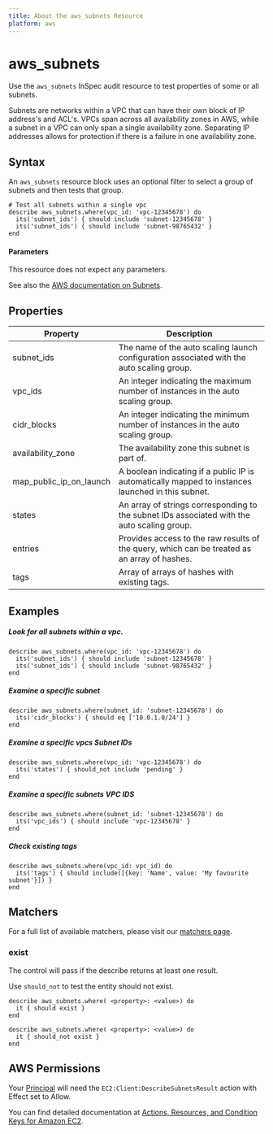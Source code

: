 ```yaml
---
title: About the aws_subnets Resource
platform: aws
---
```


# aws\_subnets

Use the `aws_subnets` InSpec audit resource to test properties of some or all subnets.

Subnets are networks within a VPC that can have their own block of IP address's and ACL's.
VPCs span across all availability zones in AWS, while a subnet in a VPC can only span a single availability zone.
Separating IP addresses allows for protection if there is a failure in one availability zone.

## Syntax

An `aws_subnets` resource block uses an optional filter to select a group of subnets and then tests that group.

    # Test all subnets within a single vpc
    describe aws_subnets.where(vpc_id: 'vpc-12345678') do
      its('subnet_ids') { should include 'subnet-12345678' }
      its('subnet_ids') { should include 'subnet-98765432' }
    end

#### Parameters

This resource does not expect any parameters.

See also the [AWS documentation on Subnets](https://docs.aws.amazon.com/vpc/latest/userguide/VPC_Subnets.html).

## Properties

|Property                    | Description|
| ---                        | --- |
|subnet\_ids                 | The name of the auto scaling launch configuration associated with the auto scaling group. |
|vpc\_ids                    | An integer indicating the maximum number of instances in the auto scaling group. |
|cidr\_blocks                | An integer indicating the minimum number of instances in the auto scaling group. |
|availability\_zone          | The availability zone this subnet is part of. |
|map\_public\_ip\_on\_launch | A boolean indicating if a public IP is automatically mapped to instances launched in this subnet. |
|states                      | An array of strings corresponding to the subnet IDs associated with the auto scaling group. |
|entries                     | Provides access to the raw results of the query, which can be treated as an array of hashes. |
|tags                        | Array of arrays of hashes with existing tags. |

## Examples

##### Look for all subnets within a vpc.
    describe aws_subnets.where(vpc_id: 'vpc-12345678') do
      its('subnet_ids') { should include 'subnet-12345678' }
      its('subnet_ids') { should include 'subnet-98765432' }
    end

##### Examine a specific subnet
    describe aws_subnets.where(subnet_id: 'subnet-12345678') do
      its('cidr_blocks') { should eq ['10.0.1.0/24'] }
    end

##### Examine a specific vpcs Subnet IDs
    describe aws_subnets.where(vpc_id: 'vpc-12345678') do
      its('states') { should_not include 'pending' }
    end

##### Examine a specific subnets VPC IDS
    describe aws_subnets.where(subnet_id: 'subnet-12345678') do
      its('vpc_ids') { should include 'vpc-12345678' }
    end

##### Check existing tags
    describe aws_subnets.where(vpc_id: vpc_id) do
      its('tags') { should include([{key: 'Name', value: 'My favourite subnet'}]) }
    end

## Matchers

For a full list of available matchers, please visit our [matchers page](https://www.inspec.io/docs/reference/matchers/).

### exist

The control will pass if the describe returns at least one result.

Use `should_not` to test the entity should not exist.

    describe aws_subnets.where( <property>: <value>) do
      it { should exist }
    end
      
    describe aws_subnets.where( <property>: <value>) do
      it { should_not exist }
    end

## AWS Permissions

Your [Principal](https://docs.aws.amazon.com/IAM/latest/UserGuide/intro-structure.html#intro-structure-principal) will need the `EC2:Client:DescribeSubnetsResult` action with Effect set to Allow.

You can find detailed documentation at [Actions, Resources, and Condition Keys for Amazon EC2](https://docs.aws.amazon.com/IAM/latest/UserGuide/list_amazonec2.html).
